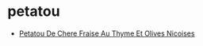 # petatou

 * [Petatou De Chere Fraise Au Thyme Et Olives Nicoises](../index/p/petatou-de-chere-fraise-au-thyme-et-olives-nicoises-11447.json)
